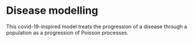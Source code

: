 # Disease modelling

This covid-19-inspired model treats the progression of a disease through a population as a progression of Poisson processes.

